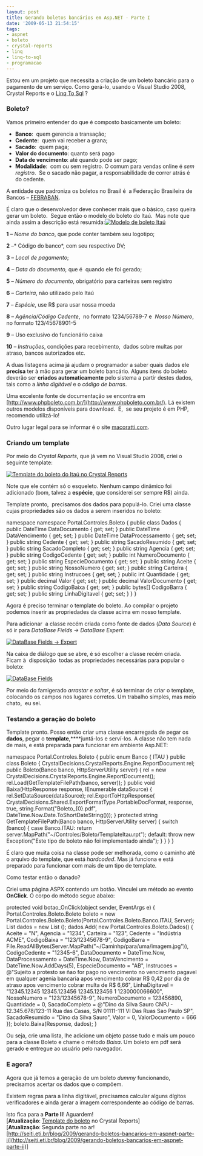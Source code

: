 ```yaml
---
layout: post
title: Gerando boletos bancários em Asp.NET - Parte I
date: '2009-05-13 21:54:15'
tags:
- aspnet
- boleto
- crystal-reports
- linq
- linq-to-sql
- programacao
---
```



Estou em um projeto que necessita a criação de um boleto bancário para o pagamento de um serviço. Como gerá-lo, usando o Visual Studio 2008, Crystal Reports e o [Linq To Sql](http://seiti.eti.br/blog/2009/boas-praticas-em-linq-to-sql) ?

### Boleto?

Vamos primeiro entender do que é composto basicamente um boleto:

- **Banco**:  quem gerencia a transação;
- **Cedente**:  quem vai receber a grana;
- **Sacado**:  quem paga;
- **Valor do documento**: quanto será pago
- **Data de vencimento**: até quando pode ser pago;
- **Modalidade**:  com ou sem registro. O comum para vendas online é *sem registro*.  Se o sacado não pagar, a responsabilidade de correr atrás é do cedente.

A entidade que padroniza os boletos no Brasil é  a Federação Brasileira de Bancos – [FEBRABAN](http://www.febraban.com.br).

É claro que o desenvolvedor deve conhecer mais que o básico, caso queira gerar um boleto.  Segue então o modelo do boleto do Itaú.  Mas note que ainda assim a descrição está resumida:[![Modelo de boleto Itaú](http://farm4.static.flickr.com/3398/3525955045_d49dbcd0f5_o.png)](http://www.flickr.com/photos/seiti/3525955045/ "Modelo de boleto Itaú")

**1** – *Nome do banco*, que pode conter também seu logotipo;

**2** –* Código do banco*, com seu respectivo DV;

**3** – *Local de pagamento*;

**4** – *Data do documento,* que é  quando ele foi gerado;

**5** – *Número do documento*, obrigatório para carteiras sem registro

**6** – *Carteira*, não utilizado pelo Itaú

**7** – *Espécie*, use R$ para usar nossa moeda

**8** – *Agência/Código Cedente*,  no formato 1234/56789-7 e  *Nosso Número*, no formato 123/45678901-5

**9** – Uso exclusivo do funcionário caixa

**10** – *Instruções*, condições para recebimento,  dados sobre multas por atraso, bancos autorizados etc.

A duas listagens acima já ajudam o programador a saber quais dados ele **precisa** ter à mão para gerar um boleto bancário. Alguns itens do boleto deverão ser **criados automaticamente** pelo sistema a partir destes dados, tais como a *linha digitável* e o *código de barras*.

Uma excelente fonte de documentação se encontra em [http://www.phpboleto.com.br/](http://www.phpboleto.com.br/). Lá existem outros modelos disponíveis para download.  E,  se seu projeto é em PHP, recomendo utilizá-lo!

Outro lugar legal para se informar é o site [macoratti.com](http://www.macoratti.net/boleto.htm).

### Criando um template

Por meio do *Crystal Reports*, que já vem no Visual Studio 2008, criei o seguinte template:

[![Template do boleto do Itaú no Crystal Reports](http://farm4.static.flickr.com/3541/3528627827_0cc3fcfaee_o.png)](http://www.flickr.com/photos/seiti/3528627827/ "Template do boleto do Itaú no Crystal Reports")

Note que ele contém só o esqueleto. Nenhum campo dinâmico foi adicionado (bom, talvez a **espécie**, que considerei ser sempre R$) ainda.

Template pronto,  precisamos dos dados para populá-lo. Criei uma classe cujas propriedades são os dados a serem inseridos no boleto:

namespace namespace Portal.Controles.Boleto { public class Dados { public DateTime DataDocumento { get; set; } public DateTime DataVencimento { get; set; } public DateTime DataProcessamento { get; set; } public string Cedente { get; set; } public string SacadoResumido { get; set; } public string SacadoCompleto { get; set; } public string Agencia { get; set; } public string CodigoCedente { get; set; } public int NumeroDocumento { get; set; } public string EspecieDocumento { get; set; } public string Aceite { get; set; } public string NossoNumero { get; set; } public string Carteira { get; set; } public string Instrucoes { get; set; } public int Quantidade { get; set; } public decimal Valor { get; set; } public decimal ValorDocumento { get; set; } public string CodigoBaixa { get; set; } public bytes[] CodigoBarra { get; set; } public string LinhaDigitavel { get; set; } } }

Agora é preciso terminar o template do boleto. Ao compilar o projeto podemos inserir as propriedades da classe acima em nosso template.

Para adicionar  a classe recém criada como fonte de dados (*Data Source*) é só ir para *DataBase Fields → DataBase Expert*:

[![DataBase Fields -> Expert](http://farm3.static.flickr.com/2384/3529470418_1d040bb663_o.png)](http://www.flickr.com/photos/seiti/3529470418/ "DataBase Fields -> Expert")

Na caixa de diálogo que se abre, é só escolher a classe recém criada.  Ficam à  disposição  todas as propriedades necessárias para popular o boleto:

[![DataBase Fields](http://farm4.static.flickr.com/3374/3529475678_9c499b492e_o.png)](http://www.flickr.com/photos/seiti/3529475678/ "DataBase Fields")

Por meio do famigerado *arrastar e soltar*, é só terminar de criar o template, colocando os campos nos lugares corretos. Um trabalho simples, mas meio chato,  eu sei.

### Testando a geração do boleto

Template pronto. Posso então criar uma classe encarregada de pegar os **dados**, pegar o **template**,****juntá-los e serví-los. A classe não tem nada de mais, e está preparada para funcionar em ambiente Asp.NET:

namespace Portal.Controles.Boleto { public enum Banco { ITAU } public class Boleto { CrystalDecisions.CrystalReports.Engine.ReportDocument rel; public Boleto(Banco banco, HttpServerUtility server) { rel = new CrystalDecisions.CrystalReports.Engine.ReportDocument(); rel.Load(GetTemplateFilePath(banco, server)); } public void Baixa(HttpResponse response, IEnumerable dataSource) { rel.SetDataSource(dataSource); rel.ExportToHttpResponse( CrystalDecisions.Shared.ExportFormatType.PortableDocFormat, response, true, string.Format("Boleto_{0}.pdf", DateTime.Now.Date.ToShortDateString())); } protected string GetTemplateFilePath(Banco banco, HttpServerUtility server) { switch (banco) { case Banco.ITAU: return server.MapPath("~/Controles/Boleto/TemplateItau.rpt"); default: throw new Exception("Este tipo de boleto não foi implementado ainda"); } } } }

É claro que muita coisa na classe pode ser melhorada, como o caminho até o arquivo do template, que está *hardcoded*. Mas já funciona e está preparado para funcionar com mais de um tipo de template.

Como testar então o danado?

Criei uma página ASPX contendo um botão. Vinculei um método ao evento **OnClick**. O corpo do método segue abaixo:

protected void botao_OnClick(object sender, EventArgs e) { Portal.Controles.Boleto.Boleto boleto = new Portal.Controles.Boleto.Boleto(Portal.Controles.Boleto.Banco.ITAU, Server); List dados = new List (); dados.Add( new Portal.Controles.Boleto.Dados() { Aceite = "N", Agencia = "1234", Carteira = "123", Cedente = "Indústria ACME", CodigoBaixa = "123/12345678-9", CodigoBarra = File.ReadAllBytes(Server.MapPath("~/Caminhp/para/uma/imagem.jpg")), CodigoCedente = "12345-6", DataDocumento = DateTime.Now, DataProcessamento = DateTime.Now, DataVencimento = DateTime.Now.AddDays(5), EspecieDocumento = "AB", Instrucoes = @"Sujeito a protesto se ñao for pago no vencimento no vencimento pagavel em qualquer agenia bancaria apos vencimento cobrar R$ 0,42 por dia de atraso apos vencimento cobrar multa de R$ 6,66", LinhaDigitavel = "12345.12345 12345.123456 12345.123456 1 1230000066600", NossoNumero = "123/12345678-9", NumeroDocumento = 123456890, Quantidade = 0, SacadoCompleto = @"Dino da Silva Sauro CNPJ - 12.345.678/123-11 Rua das Casas, S/N 01111-111 Vl Das Ruas Sao Paulo SP", SacadoResumido = "Dino da Silva Sauro", Valor = 0, ValorDocumento = 666 }); boleto.Baixa(Response, dados); }

Ou seja, crie uma lista, lhe adicione um objeto passe tudo e mais um pouco para a classe Boleto e chame o método *Baixa*. Um boleto em pdf será gerado e entregue ao usuário pelo navegador.

### E agora?

Agora que já temos a geração de um boleto *dummy* funcionando, precisamos acertar os dados que o compõem.

Existem regras para a linha digitável, precisamos calcular alguns dígitos verificadores e ainda gerar a imagem correspondente ao código de barras.

Isto fica para a **Parte II**! Aguardem!  
 [**Atualização**: [Template do boleto](http://dl.dropbox.com/u/2295190/blog/TemplateItau.zip) no Crystal Reports]  
 [**Atualização**: Segunda parte no ar!  
[http://seiti.eti.br/blog/2009/gerando-boletos-bancarios-em-aspnet-parte-ii](http://seiti.eti.br/blog/2009/gerando-boletos-bancarios-em-aspnet-parte-ii)]


